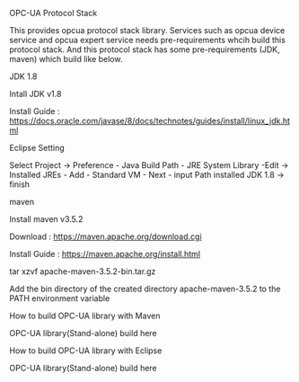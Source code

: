 OPC-UA Protocol Stack

This provides opcua protocol stack library. Services such as opcua device service and opcua expert service needs pre-requirements whcih build this protocol stack.
And this protocol stack has some pre-requirements (JDK, maven) which build like below.


JDK 1.8

Intall JDK v1.8

Install Guide : https://docs.oracle.com/javase/8/docs/technotes/guides/install/linux_jdk.html

Eclipse Setting

Select Project -> Preference - Java Build Path - JRE System Library -Edit -> Installed JREs - Add - Standard VM - Next - input Path installed JDK 1.8 -> finish 


maven

Install maven v3.5.2

Download : https://maven.apache.org/download.cgi

Install Guide : https://maven.apache.org/install.html

tar xzvf apache-maven-3.5.2-bin.tar.gz

Add the bin directory of the created directory apache-maven-3.5.2 to the PATH environment variable 


How to build OPC-UA library with Maven

OPC-UA library(Stand-alone) build here


How to build OPC-UA library with Eclipse

OPC-UA library(Stand-alone) build here
